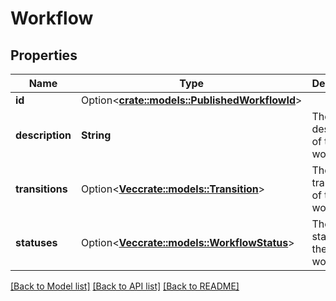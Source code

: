 # Workflow

## Properties

Name | Type | Description | Notes
------------ | ------------- | ------------- | -------------
**id** | Option<[**crate::models::PublishedWorkflowId**](PublishedWorkflowId.md)> |  | [optional]
**description** | **String** | The description of the workflow. | 
**transitions** | Option<[**Vec<crate::models::Transition>**](Transition.md)> | The transitions of the workflow. | [optional]
**statuses** | Option<[**Vec<crate::models::WorkflowStatus>**](WorkflowStatus.md)> | The statuses of the workflow. | [optional]

[[Back to Model list]](../README.md#documentation-for-models) [[Back to API list]](../README.md#documentation-for-api-endpoints) [[Back to README]](../README.md)


